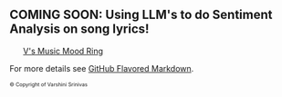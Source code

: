 ## COMING SOON: Using LLM's to do Sentiment Analysis on song lyrics! 

<nav>
    <ul>
        <a href="mood_ring.html">V's Music Mood Ring</a>
        <!-- Other links -->
    </ul>
</nav>


For more details see [GitHub Flavored Markdown](https://guides.github.com/features/mastering-markdown/).


<p style="font-size:9px"> © Copyright of Varshini Srinivas </p>
